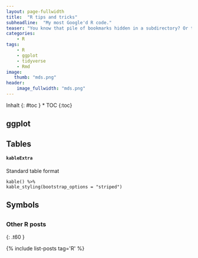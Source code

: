 ```yaml
---
layout: page-fullwidth
title:  "R tips and tricks"
subheadline:  "My most Google'd R code."
teaser: "You know that pile of bookmarks hidden in a subdirectory? Or those pages Google reminds you that you 'visited many times'? Here, I collect all my most Google'd R code in one place."
categories:
    - R
tags:
    - R
    - ggplot
    - tidyverse
    - Rmd
image:
   thumb: "mds.png"
header:
    image_fullwidth: "mds.png"
---
```

<div class="row">
<div class="medium-4 medium-push-8 columns" markdown="1">
<div class="panel radius" markdown="1">
Inhalt
{: #toc }
*  TOC
{:toc}
</div>
</div><!-- /.medium-4.columns -->

<div class="medium-8 medium-pull-4 columns" markdown="1">

</div><!-- /.medium-8.columns -->
</div><!-- /.row -->

## ggplot

## Tables

#### `kableExtra`

Standard table format
```
kable() %>%
kable_styling(bootstrap_options = "striped")
```

## Symbols


## 

### Other R posts
{: .t60 }

{% include list-posts tag='R' %}